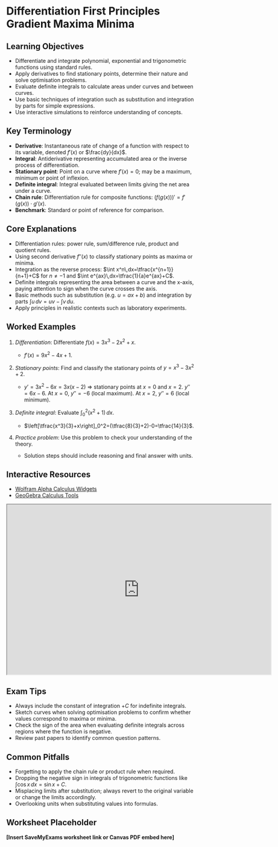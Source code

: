 # Differentiation First Principles Gradient Maxima Minima

## Learning Objectives
- Differentiate and integrate polynomial, exponential and trigonometric functions using standard rules.
- Apply derivatives to find stationary points, determine their nature and solve optimisation problems.
- Evaluate definite integrals to calculate areas under curves and between curves.
- Use basic techniques of integration such as substitution and integration by parts for simple expressions.
- Use interactive simulations to reinforce understanding of concepts.

## Key Terminology
- **Derivative**: Instantaneous rate of change of a function with respect to its variable, denoted $f'(x)$ or $\frac{dy}{dx}$.
- **Integral**: Antiderivative representing accumulated area or the inverse process of differentiation.
- **Stationary point**: Point on a curve where $f'(x)=0$; may be a maximum, minimum or point of inflexion.
- **Definite integral**: Integral evaluated between limits giving the net area under a curve.
- **Chain rule**: Differentiation rule for composite functions: $(f(g(x)))' = f'(g(x))\cdot g'(x)$.
- **Benchmark**: Standard or point of reference for comparison.

## Core Explanations
- Differentiation rules: power rule, sum/difference rule, product and quotient rules.
- Using second derivative $f''(x)$ to classify stationary points as maxima or minima.
- Integration as the reverse process: $\int x^n\,dx=\tfrac{x^{n+1}}{n+1}+C$ for $n\ne-1$ and $\int e^{ax}\,dx=\tfrac{1}{a}e^{ax}+C$.
- Definite integrals representing the area between a curve and the x-axis, paying attention to sign when the curve crosses the axis.
- Basic methods such as substitution (e.g. $u=ax+b$) and integration by parts $\int u\,dv=uv-\int v\,du$.
- Apply principles in realistic contexts such as laboratory experiments.

## Worked Examples
1. *Differentiation*: Differentiate $f(x)=3x^3-2x^2+x$.
   - $f'(x)=9x^2-4x+1$.
2. *Stationary points*: Find and classify the stationary points of $y=x^3-3x^2+2$.
   - $y'=3x^2-6x=3x(x-2)$ ⇒ stationary points at $x=0$ and $x=2$. $y''=6x-6$. At $x=0$, $y''=-6$ (local maximum). At $x=2$, $y''=6$ (local minimum).
3. *Definite integral*: Evaluate $\int_0^2 (x^2+1)\,dx$.
   - $\left[\tfrac{x^3}{3}+x\right]_0^2=(\tfrac{8}{3}+2)-0=\tfrac{14}{3}$.

4. *Practice problem*: Use this problem to check your understanding of the theory.
   - Solution steps should include reasoning and final answer with units.
## Interactive Resources
- [Wolfram Alpha Calculus Widgets](https://www.wolframalpha.com/widgets/view.jsp?id=8dbc63ab0817797b06b9a8ab405b84a0)
- [GeoGebra Calculus Tools](https://www.geogebra.org/m/GUvT8mJw)
<iframe src="https://www.desmos.com/calculator/cizicqg1yp?embed" width="700" height="450" title="Interactive simulation" loading="lazy"></iframe>

## Exam Tips
- Always include the constant of integration $+C$ for indefinite integrals.
- Sketch curves when solving optimisation problems to confirm whether values correspond to maxima or minima.
- Check the sign of the area when evaluating definite integrals across regions where the function is negative.
- Review past papers to identify common question patterns.

## Common Pitfalls
- Forgetting to apply the chain rule or product rule when required.
- Dropping the negative sign in integrals of trigonometric functions like $\int \cos x \,dx = \sin x + C$.
- Misplacing limits after substitution; always revert to the original variable or change the limits accordingly.
- Overlooking units when substituting values into formulas.

## Worksheet Placeholder
**[Insert SaveMyExams worksheet link or Canvas PDF embed here]**
